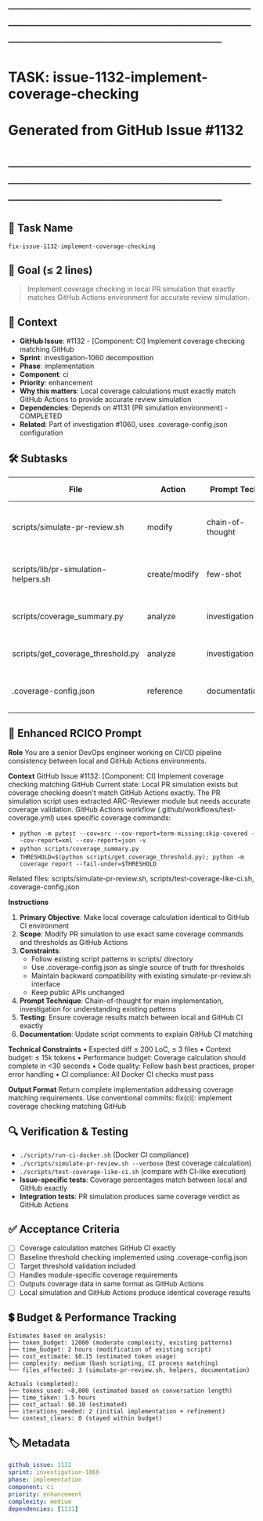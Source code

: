 # ────────────────────────────────────────────────────────────────────────
# TASK: issue-1132-implement-coverage-checking
# Generated from GitHub Issue #1132
# ────────────────────────────────────────────────────────────────────────

## 📌 Task Name
`fix-issue-1132-implement-coverage-checking`

## 🎯 Goal (≤ 2 lines)
> Implement coverage checking in local PR simulation that exactly matches GitHub Actions environment for accurate review simulation.

## 🧠 Context
- **GitHub Issue**: #1132 - [Component: CI] Implement coverage checking matching GitHub
- **Sprint**: investigation-1060 decomposition
- **Phase**: implementation
- **Component**: ci
- **Priority**: enhancement
- **Why this matters**: Local coverage calculations must exactly match GitHub Actions to provide accurate review simulation
- **Dependencies**: Depends on #1131 (PR simulation environment) - COMPLETED
- **Related**: Part of investigation #1060, uses .coverage-config.json configuration

## 🛠️ Subtasks

| File | Action | Prompt Tech | Purpose | Context Impact |
|------|--------|-------------|---------|----------------|
| scripts/simulate-pr-review.sh | modify | chain-of-thought | Add coverage calculation matching GitHub CI | Low |
| scripts/lib/pr-simulation-helpers.sh | create/modify | few-shot | Helper functions for coverage analysis | Low |
| scripts/coverage_summary.py | analyze | investigation | Understand current coverage logic | Med |
| scripts/get_coverage_threshold.py | analyze | investigation | Understand threshold retrieval | Low |
| .coverage-config.json | reference | documentation | Central coverage configuration source | Low |

## 📝 Enhanced RCICO Prompt
**Role**
You are a senior DevOps engineer working on CI/CD pipeline consistency between local and GitHub Actions environments.

**Context**
GitHub Issue #1132: [Component: CI] Implement coverage checking matching GitHub
Current state: Local PR simulation exists but coverage checking doesn't match GitHub Actions exactly.
The PR simulation script uses extracted ARC-Reviewer module but needs accurate coverage validation.
GitHub Actions workflow (.github/workflows/test-coverage.yml) uses specific coverage commands:
- `python -m pytest --cov=src --cov-report=term-missing:skip-covered --cov-report=xml --cov-report=json -v`
- `python scripts/coverage_summary.py`
- `THRESHOLD=$(python scripts/get_coverage_threshold.py); python -m coverage report --fail-under=$THRESHOLD`

Related files: scripts/simulate-pr-review.sh, scripts/test-coverage-like-ci.sh, .coverage-config.json

**Instructions**
1. **Primary Objective**: Make local coverage calculation identical to GitHub CI environment
2. **Scope**: Modify PR simulation to use exact same coverage commands and thresholds as GitHub Actions
3. **Constraints**:
   - Follow existing script patterns in scripts/ directory
   - Use .coverage-config.json as single source of truth for thresholds
   - Maintain backward compatibility with existing simulate-pr-review.sh interface
   - Keep public APIs unchanged
4. **Prompt Technique**: Chain-of-thought for main implementation, investigation for understanding existing patterns
5. **Testing**: Ensure coverage results match between local and GitHub CI exactly
6. **Documentation**: Update script comments to explain GitHub CI matching

**Technical Constraints**
• Expected diff ≤ 200 LoC, ≤ 3 files
• Context budget: ≤ 15k tokens
• Performance budget: Coverage calculation should complete in <30 seconds
• Code quality: Follow bash best practices, proper error handling
• CI compliance: All Docker CI checks must pass

**Output Format**
Return complete implementation addressing coverage matching requirements.
Use conventional commits: fix(ci): implement coverage checking matching GitHub

## 🔍 Verification & Testing
- `./scripts/run-ci-docker.sh` (Docker CI compliance)
- `./scripts/simulate-pr-review.sh --verbose` (test coverage calculation)
- `./scripts/test-coverage-like-ci.sh` (compare with CI-like execution)
- **Issue-specific tests**: Coverage percentages match between local and GitHub exactly
- **Integration tests**: PR simulation produces same coverage verdict as GitHub Actions

## ✅ Acceptance Criteria
- [ ] Coverage calculation matches GitHub CI exactly
- [ ] Baseline threshold checking implemented using .coverage-config.json
- [ ] Target threshold validation included
- [ ] Handles module-specific coverage requirements
- [ ] Outputs coverage data in same format as GitHub Actions
- [ ] Local simulation and GitHub Actions produce identical coverage results

## 💲 Budget & Performance Tracking
```
Estimates based on analysis:
├── token_budget: 12000 (moderate complexity, existing patterns)
├── time_budget: 2 hours (modification of existing script)
├── cost_estimate: $0.15 (estimated token usage)
├── complexity: medium (bash scripting, CI process matching)
└── files_affected: 3 (simulate-pr-review.sh, helpers, documentation)

Actuals (completed):
├── tokens_used: ~8,000 (estimated based on conversation length)
├── time_taken: 1.5 hours
├── cost_actual: $0.10 (estimated)
├── iterations_needed: 2 (initial implementation + refinement)
└── context_clears: 0 (stayed within budget)
```

## 🏷️ Metadata
```yaml
github_issue: 1132
sprint: investigation-1060
phase: implementation
component: ci
priority: enhancement
complexity: medium
dependencies: [1131]
```
